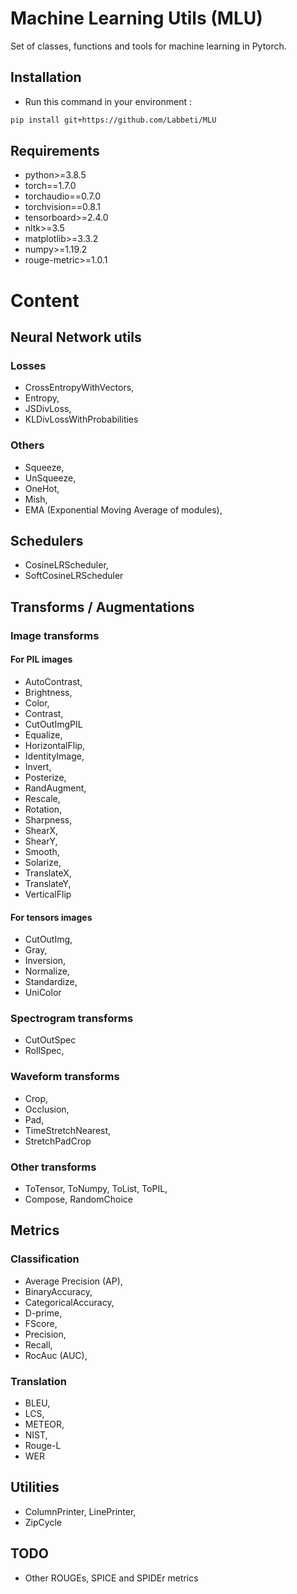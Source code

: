 # Machine Learning Utils (MLU)

Set of classes, functions and tools for machine learning in Pytorch.

## Installation
- Run this command in your environment :
```bash
pip install git+https://github.com/Labbeti/MLU
```

## Requirements
- python>=3.8.5
- torch==1.7.0
- torchaudio==0.7.0
- torchvision==0.8.1
- tensorboard>=2.4.0
- nltk>=3.5
- matplotlib>=3.3.2
- numpy>=1.19.2
- rouge-metric>=1.0.1

# Content
## Neural Network utils
### Losses
- CrossEntropyWithVectors,
- Entropy,
- JSDivLoss,
- KLDivLossWithProbabilities

### Others
- Squeeze,
- UnSqueeze,
- OneHot,
- Mish,
- EMA (Exponential Moving Average of modules),

## Schedulers
- CosineLRScheduler,
- SoftCosineLRScheduler

## Transforms / Augmentations
### Image transforms
#### For PIL images
- AutoContrast,
- Brightness,
- Color,
- Contrast,
- CutOutImgPIL  
- Equalize,
- HorizontalFlip,
- IdentityImage,
- Invert,
- Posterize,
- RandAugment,
- Rescale,
- Rotation,
- Sharpness,
- ShearX,
- ShearY,
- Smooth,
- Solarize,
- TranslateX,
- TranslateY,
- VerticalFlip

#### For tensors images
- CutOutImg,
- Gray,
- Inversion,
- Normalize,
- Standardize,
- UniColor

### Spectrogram transforms
- CutOutSpec
- RollSpec,

### Waveform transforms
- Crop,
- Occlusion,
- Pad,
- TimeStretchNearest,
- StretchPadCrop

### Other transforms
- ToTensor, ToNumpy, ToList, ToPIL,
- Compose, RandomChoice

## Metrics
### Classification
- Average Precision (AP),
- BinaryAccuracy,  
- CategoricalAccuracy,
- D-prime,
- FScore,
- Precision,
- Recall,
- RocAuc (AUC),

### Translation
- BLEU,
- LCS,
- METEOR,
- NIST,
- Rouge-L  
- WER

## Utilities
- ColumnPrinter, LinePrinter,
- ZipCycle

## TODO
- Other ROUGEs, SPICE and SPIDEr metrics
